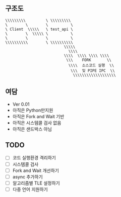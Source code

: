 ## 구조도 
```
\\\\\\\\\         \ \\\\\\\\\  
\        \        \          \  
\ Client  \\\\\   \ test_api \   
\        \  \\\\\ \          \  
\        \        \          \  
\\\\\\\\\\        \ \\\\\\\\\\    
                          \\\\\    
                            \\\\    
                          \\\\  \\\\ \\\\ \\\\  
                           \\\    FORK       \\  
                            \\\\  소스코드 실행  \\  
                             \\\  및 PIPE IPC  \\  
                              \\\\\\\\\\\\\\\\\\\  
```

## 여담 
- Ver 0.01
- 아직은 Python만지원
- 아직은 Fork and Wait 기반
- 아직은 시스템콜 검사 없음
- 아직은 샌드박스 아님

## TODO 
- [ ] 코드 실행환경 격리하기
- [ ] 시스템콜 검사
- [ ] Fork and Wait 개선하기
- [ ] async 추가하기 
- [ ] 알고리즘별 TLE 설정하기
- [ ] 다중 언어 지원하기 
